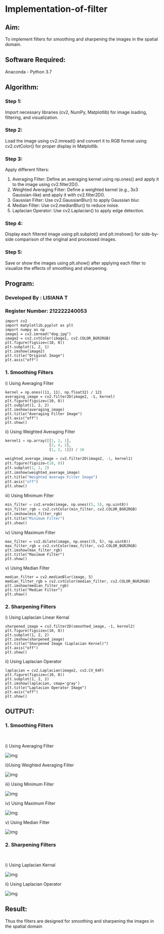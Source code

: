 # Implementation-of-filter
## Aim:
To implement filters for smoothing and sharpening the images in the spatial domain.

## Software Required:
Anaconda - Python 3.7

## Algorithm:
### Step 1: 
Import necessary libraries (cv2, NumPy, Matplotlib) for image loading, filtering, and visualization.

### Step 2: 
Load the image using cv2.imread() and convert it to RGB format using cv2.cvtColor() for proper display in Matplotlib.

### Step 3: 
Apply different filters:
1. Averaging Filter: Define an averaging kernel using np.ones() and apply it to the image using cv2.filter2D().
2. Weighted Averaging Filter: Define a weighted kernel (e.g., 3x3 Gaussian-like) and apply it with cv2.filter2D().
3. Gaussian Filter: Use cv2.GaussianBlur() to apply Gaussian blur.
4. Median Filter: Use cv2.medianBlur() to reduce noise.
5. Laplacian Operator: Use cv2.Laplacian() to apply edge detection.
    
### Step 4: 
Display each filtered image using plt.subplot() and plt.imshow() for side-by-side comparison of the original and processed images.

### Step 5: 
Save or show the images using plt.show() after applying each filter to visualize the effects of smoothing and sharpening.

## Program:
### Developed By   : LISIANA T
### Register Number: 212222240053
```
import cv2
import matplotlib.pyplot as plt
import numpy as np
image1 = cv2.imread("dog.jpg")
image2 = cv2.cvtColor(image1, cv2.COLOR_BGR2RGB)
plt.figure(figsize=(10, 8))
plt.subplot(1, 2, 1)
plt.imshow(image2)
plt.title("Original Image")
plt.axis("off")
```
### 1. Smoothing Filters

i) Using Averaging Filter
```
kernel = np.ones((11, 11), np.float32) / 121
averaging_image = cv2.filter2D(image2, -1, kernel)
plt.figure(figsize=(10, 8))
plt.subplot(1, 2, 2)
plt.imshow(averaging_image)
plt.title("Averaging Filter Image")
plt.axis("off")
plt.show()

```
ii) Using Weighted Averaging Filter
```Python
kernel1 = np.array([[1, 2, 1],
                    [2, 4, 2],
                    [1, 2, 1]]) / 16

weighted_average_image = cv2.filter2D(image2, -1, kernel1)
plt.figure(figsize=(10, 8))
plt.subplot(1, 2, 2)
plt.imshow(weighted_average_image)
plt.title("Weighted Average Filter Image")
plt.axis("off")
plt.show()

```
iii) Using Minimum Filter
```Python
min_filter = cv2.erode(image, np.ones((5, 5), np.uint8))
min_filter_rgb = cv2.cvtColor(min_filter, cv2.COLOR_BGR2RGB)
plt.imshow(min_filter_rgb)
plt.title("Minimum Filter")
plt.show()
```

iv) Using Maximum Filter
```
max_filter = cv2.dilate(image, np.ones((5, 5), np.uint8))
max_filter_rgb = cv2.cvtColor(max_filter, cv2.COLOR_BGR2RGB)
plt.imshow(max_filter_rgb)
plt.title("Maximum Filter")
plt.show()
```

v) Using Median Filter
```
median_filter = cv2.medianBlur(image, 5)
median_filter_rgb = cv2.cvtColor(median_filter, cv2.COLOR_BGR2RGB)
plt.imshow(median_filter_rgb)
plt.title("Median Filter")
plt.show()
```

### 2. Sharpening Filters
i) Using Laplacian Linear Kernal
```
sharpened_image = cv2.filter2D(smoothed_image, -1, kernel2)
plt.figure(figsize=(10, 8))
plt.subplot(1, 2, 2)
plt.imshow(sharpened_image)
plt.title("Sharpened Image (Laplacian Kernel)")
plt.axis("off")
plt.show()
```
ii) Using Laplacian Operator
```
laplacian = cv2.Laplacian(image2, cv2.CV_64F)
plt.figure(figsize=(10, 8))
plt.subplot(1, 2, 2)
plt.imshow(laplacian, cmap='gray')
plt.title("Laplacian Operator Image")
plt.axis("off")
plt.show()
```

## OUTPUT:
### 1. Smoothing Filters
</br>

i) Using Averaging Filter

![img](https://raw.githubusercontent.com/Girithickrohan/Implementation-of-filter/refs/heads/main/1.png)

ii)Using Weighted Averaging Filter

![img](https://raw.githubusercontent.com/Girithickrohan/Implementation-of-filter/refs/heads/main/2.png)

iii) Using Minimum Filter

![img](https://raw.githubusercontent.com/Girithickrohan/Implementation-of-filter/refs/heads/main/3.png)

iv) Using Maximum Filter

![img](https://raw.githubusercontent.com/Girithickrohan/Implementation-of-filter/refs/heads/main/4.png)

v) Using Median Filter

![img](https://raw.githubusercontent.com/Girithickrohan/Implementation-of-filter/refs/heads/main/5.png)


### 2. Sharpening Filters
</br>

i) Using Laplacian Kernal

![img](https://raw.githubusercontent.com/Girithickrohan/Implementation-of-filter/refs/heads/main/6.png)

ii) Using Laplacian Operator

![img](https://raw.githubusercontent.com/Girithickrohan/Implementation-of-filter/refs/heads/main/7.png)

## Result:
Thus the filters are designed for smoothing and sharpening the images in the spatial domain
